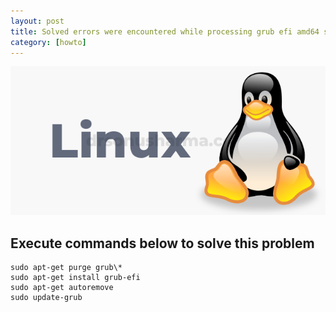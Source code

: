 ```yaml
---
layout: post
title: Solved errors were encountered while processing grub efi amd64 signed
category: [howto]
---
```

![linux](/assets/featured/linux.png "linux")

## Execute commands below to solve this problem

	sudo apt-get purge grub\*
	sudo apt-get install grub-efi
	sudo apt-get autoremove
	sudo update-grub
